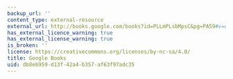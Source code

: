 ```yaml
---
backup_url: ''
content_type: external-resource
external_url: http://books.google.com/books?id=PLLmPLsbMpsC&pg=PA59#v=onepage
has_external_licence_warning: true
has_external_license_warning: true
is_broken: ''
license: https://creativecommons.org/licenses/by-nc-sa/4.0/
title: Google Books
uid: db8e6959-d13f-42a4-b357-af63f97adc35
---
```

